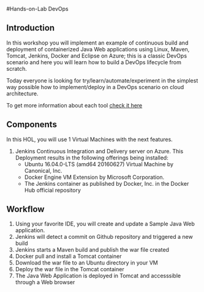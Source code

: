 #Hands-on-Lab DevOps 
## Introduction
In this workshop you will implement an example of continuous build and deployment of containerized Java Web applications using Linux, Maven, Tomcat, Jenkins, Docker and Eclipse on Azure; this is a classic DevOps scenario and here you will learn how to build a DevOps lifecycle from scratch.

Today everyone is looking for try/learn/automate/experiment in the simplest way possible how to implement/deploy in a DevOps scenario on cloud architecture.

To get more information about each tool [check it here](https://xebialabs.com/the-ultimate-devops-tool-chest/)

## Components
In this HOL, you will use 1 Virtual Machines with the next features.
1. Jenkins Continuous Integration and Delivery server on Azure. This Deployment results in the following offerings being installed:
    * Ubuntu 16.04.0-LTS (amd64 20160627) Virtual Machine by Canonical, Inc.
    * Docker Engine VM Extension by Microsoft Corporation.
    * The Jenkins container as published by Docker, Inc. in the Docker Hub official repository


## Workflow 

1. Using your favorite IDE, you will create and update a Sample Java Web application.
2. Jenkins will detect a commit on Github repository and triggered a new build
3. Jenkins starts a Maven build and publish the war file created
4. Docker pull and install a Tomcat container 
5. Download the war file to an Ubuntu directory in your VM
5. Deploy the war file in the Tomcat container
7. The Java Web Application is deployed in Tomcat and accesssible through a Web browser

